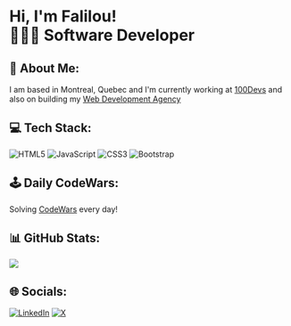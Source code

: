 # Hi, I'm Falilou! <br/> 🧑🏿‍💻 Software Developer

## 💫 About Me:
I am based in Montreal, Quebec and I'm currently working at [100Devs](https://100devs.org/)
 and also
on building my [Web Development Agency](https://github.com/227Faddi/mtl-web-designs)

## 💻 Tech Stack:
![HTML5](https://img.shields.io/badge/html5-%23E34F26.svg?style=for-the-badge&logo=html5&logoColor=white) ![JavaScript](https://img.shields.io/badge/javascript-%23323330.svg?style=for-the-badge&logo=javascript&logoColor=%23F7DF1E) ![CSS3](https://img.shields.io/badge/css3-%231572B6.svg?style=for-the-badge&logo=css3&logoColor=white) ![Bootstrap](https://img.shields.io/badge/bootstrap-%238511FA.svg?style=for-the-badge&logo=bootstrap&logoColor=white)

## 🕹️ Daily CodeWars:
Solving [CodeWars](https://github.com/227Faddi/CodeWars) every day!

## 📊 GitHub Stats:
![](https://github-readme-streak-stats.herokuapp.com/?user=227Faddi&theme=dark&hide_border=false)<br/>

## 🌐 Socials:
[![LinkedIn](https://img.shields.io/badge/LinkedIn-%230077B5.svg?logo=linkedin&logoColor=white)](https://www.linkedin.com/in/serigne-khouma)
[![X](https://img.shields.io/badge/X-black.svg?logo=X&logoColor=white)](https://x.com/khoumaDev)
